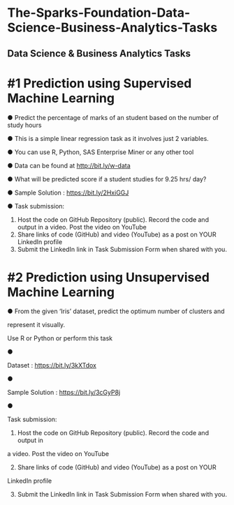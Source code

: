 # The-Sparks-Foundation-Data-Science-Business-Analytics-Tasks

## Data Science & Business Analytics Tasks

# #1 Prediction using Supervised Machine Learning

● Predict the percentage of marks of an student based on the number of 
study hours 

● This is a simple linear regression task as it involves just 2 variables.

● You can use R, Python, SAS Enterprise Miner or any other tool 

● Data can be found at http://bit.ly/w-data 

● What will be predicted score if a student studies for 9.25 hrs/ day? 

● Sample Solution : https://bit.ly/2HxiGGJ

● Task submission: 
1. Host the code on GitHub Repository (public). Record the code and output 
in a video. Post the video on YouTube
2. Share links of code (GitHub) and video (YouTube) as a post on YOUR 
LinkedIn profile
3. Submit the LinkedIn link in Task Submission Form when shared with you.

# #2 Prediction using Unsupervised Machine Learning

● From the given ‘Iris’ dataset, predict the optimum number of clusters and 

represent it visually. 



Use R or Python or perform this task

●

Dataset : https://bit.ly/3kXTdox

●

Sample Solution : https://bit.ly/3cGyP8j

●

Task submission: 

1. Host the code on GitHub Repository (public). Record the code and output in 

a video. Post the video on YouTube

2. Share links of code (GitHub) and video (YouTube) as a post on YOUR 

LinkedIn profile

3. Submit the LinkedIn link in Task Submission Form when shared with you.
